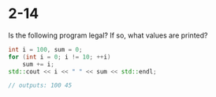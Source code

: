 # 2-14

Is the following program legal? If so, what values are printed?

```cpp
int i = 100, sum = 0;
for (int i = 0; i != 10; ++i) 
    sum += i;
std::cout << i << " " << sum << std::endl;

// outputs: 100 45

```